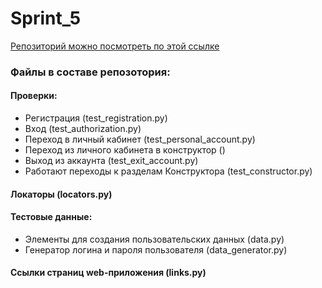 # Sprint_5
[Репозиторий можно посмотреть по этой ссылке](https://github.com/Demon4kHD/Sprint_5/tree/develop)
### Файлы в составе репозотория:

#### Проверки:
* Регистрация (test_registration.py)
* Вход (test_authorization.py)
* Переход в личный кабинет (test_personal_account.py) 
* Переход из личного кабинета в конструктор ()
* Выход из аккаунта (test_exit_account.py)
* Работают переходы к разделам Конструктора (test_constructor.py)

#### Локаторы (locators.py)

#### Тестовые данные:
* Элементы для создания пользовательских данных  (data.py)
* Генератор логина и пароля пользователя  (data_generator.py)

#### Ссылки страниц web-приложения  (links.py)



